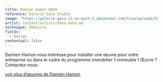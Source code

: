 ```yaml
---
title: Damien Hamon DAHA
reference: Galerie Gaïa Studio
image: "https://galerie-gaia.s3.eu-west-3.amazonaws.com/tina/uploads/hamon-damien-daha/GAIÌ\x88A STUDIO FICHE DAHA_page-0001.jpg"
artist: content/artists/daha-daha.md
technique: Ebéniste
fields:
  - Design
contextual: false
---
```


Damien Hamon vous intéresse pour installer une œuvre pour votre entreprise ou dans le cadre du  programme immobilier 1 immeuble 1 Œuvre ? Contactez-nous.

[voir plus d’œuvres de Damien Hamon](https://www.galeriegaia.fr/artists/daha-daha?work=daha-dahamd-portfolio-projet-daha "Damien Hamon DAHA")
